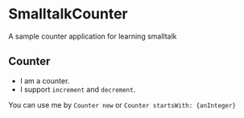 # SmalltalkCounter
A sample counter application for learning smalltalk

## Counter
- I am a counter. 
- I support `increment` and `decrement`.

You can use me by `Counter new` or `Counter startsWith: {anInteger}`
